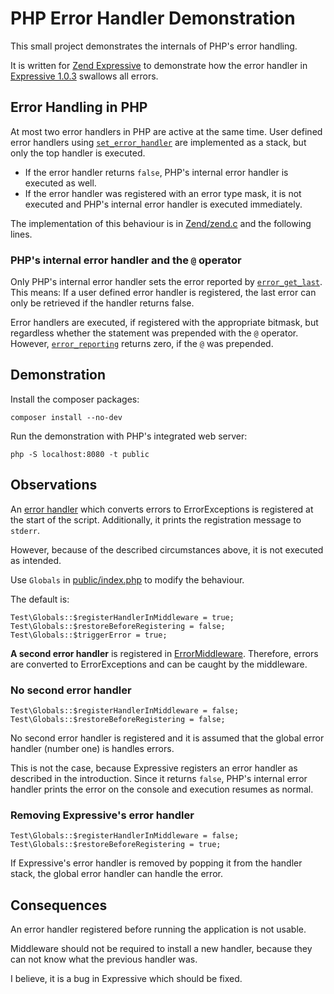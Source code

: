 # PHP Error Handler Demonstration

This small project demonstrates the internals of PHP's error handling.

It is written for [Zend Expressive](https://github.com/zendframework/zend-expressive)
to demonstrate how the error handler in [Expressive 1.0.3](https://github.com/zendframework/zend-expressive/blob/1.0.3/src/Application.php#L142) swallows all errors.

## Error Handling in PHP

At most two error handlers in PHP are active at the same time.
User defined error handlers using [`set_error_handler`](http://php.net/set-error-handler)
are implemented as a stack, but only the top handler is executed.

* If the error handler returns `false`, PHP's internal error handler is executed as well.
* If the error handler was registered with an error type mask, it is not executed
and PHP's internal error handler is executed immediately.

The implementation of this behaviour is in
[Zend/zend.c](https://github.com/php/php-src/blob/PHP-5.6.28/Zend/zend.c#L1200)
and the following lines.

### PHP's internal error handler and the `@` operator

Only PHP's internal error handler sets the error reported by
[`error_get_last`](http://php.net/error-get-last).
This means: If a user defined error handler is registered,
the last error can only be retrieved if the handler returns false.

Error handlers are executed, if registered with the appropriate bitmask,
but regardless whether the statement was prepended with the `@` operator.
However, [`error_reporting`](http://php.net/error-reporting)
returns zero, if the `@` was prepended.

## Demonstration

Install the composer packages:

	composer install --no-dev

Run the demonstration with PHP's integrated web server:

	php -S localhost:8080 -t public

## Observations

An [error handler](src/ErrorHandler.php) which converts errors to ErrorExceptions
is registered at the start of the script.
Additionally, it prints the registration message to `stderr`.

However, because of the described circumstances above, it is not executed as intended.

Use `Globals` in [public/index.php](public/index.php) to modify the behaviour.

The default is:

	Test\Globals::$registerHandlerInMiddleware = true;
	Test\Globals::$restoreBeforeRegistering = false;
	Test\Globals::$triggerError = true;

**A second error handler** is registered in [ErrorMiddleware](src/ErrorMiddleware.php).
Therefore, errors are converted to ErrorExceptions and can be caught by the middleware.

### No second error handler

	Test\Globals::$registerHandlerInMiddleware = false;
	Test\Globals::$restoreBeforeRegistering = false;

No second error handler is registered and it is assumed
that the global error handler (number one) is handles errors.

This is not the case, because Expressive registers
an error handler as described in the introduction.
Since it returns `false`, PHP's internal error handler
prints the error on the console and execution resumes as normal.

### Removing Expressive's error handler

	Test\Globals::$registerHandlerInMiddleware = false;
	Test\Globals::$restoreBeforeRegistering = true;

If Expressive's error handler is removed by popping it from the handler stack,
the global error handler can handle the error.

## Consequences

An error handler registered before running the application is not usable.

Middleware should not be required to install a new handler,
because they can not know what the previous handler was.

I believe, it is a bug in Expressive which should be fixed.
